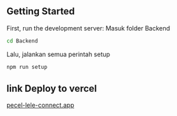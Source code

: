 ## Getting Started

First, run the development server:
Masuk folder Backend

```bash
cd Backend
```

Lalu, jalankan semua perintah setup

```bash
npm run setup
```

## link Deploy to vercel

[pecel-lele-connect.app](https://pecel-lele-connect.vercel.app/)
